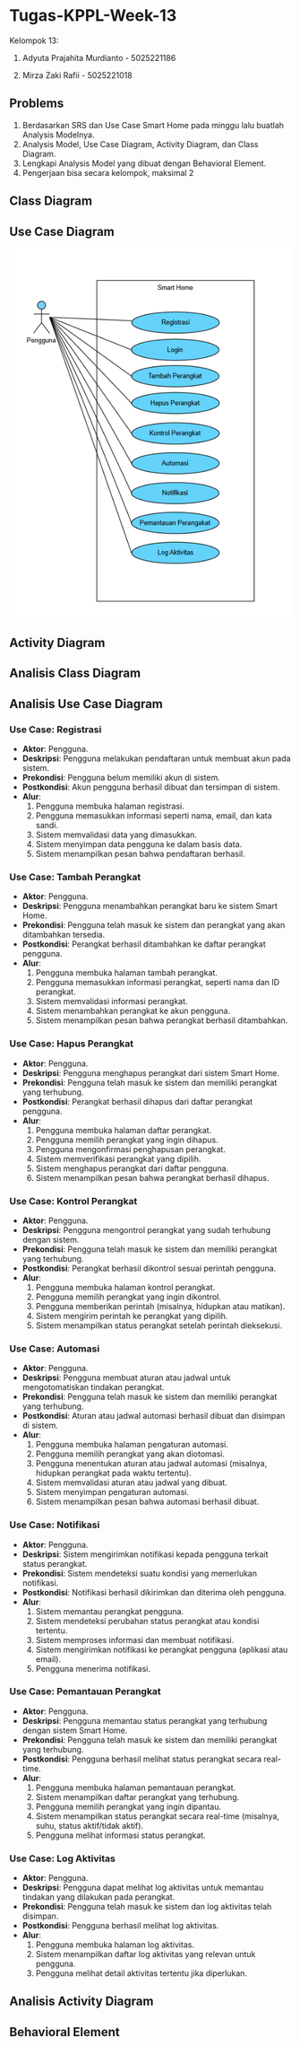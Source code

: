 # **Tugas-KPPL-Week-13**

Kelompok 13:

1.  Adyuta Prajahita Murdianto - 5025221186

2.  Mirza Zaki Rafii - 5025221018

## **Problems**

1. Berdasarkan SRS dan Use Case Smart Home pada minggu lalu buatlah Analysis Modelnya.
2. Analysis Model, Use Case Diagram, Activity Diagram, dan Class Diagram.
3. Lengkapi Analysis Model yang dibuat dengan Behavioral Element.
4. Pengerjaan bisa secara kelompok, maksimal 2

## **Class Diagram**

## **Use Case Diagram**

![alt text](Resource/useCaseDiagram.png)

## **Activity Diagram**

## **Analisis Class Diagram**

## **Analisis Use Case Diagram**

### **Use Case: Registrasi**

- **Aktor**: Pengguna.
- **Deskripsi**: Pengguna melakukan pendaftaran untuk membuat akun pada sistem.
- **Prekondisi**: Pengguna belum memiliki akun di sistem.
- **Postkondisi**: Akun pengguna berhasil dibuat dan tersimpan di sistem.
- **Alur**:
  1. Pengguna membuka halaman registrasi.
  2. Pengguna memasukkan informasi seperti nama, email, dan kata sandi.
  3. Sistem memvalidasi data yang dimasukkan.
  4. Sistem menyimpan data pengguna ke dalam basis data.
  5. Sistem menampilkan pesan bahwa pendaftaran berhasil.

### **Use Case: Tambah Perangkat**

- **Aktor**: Pengguna.
- **Deskripsi**: Pengguna menambahkan perangkat baru ke sistem Smart Home.
- **Prekondisi**: Pengguna telah masuk ke sistem dan perangkat yang akan ditambahkan tersedia.
- **Postkondisi**: Perangkat berhasil ditambahkan ke daftar perangkat pengguna.
- **Alur**:
  1. Pengguna membuka halaman tambah perangkat.
  2. Pengguna memasukkan informasi perangkat, seperti nama dan ID perangkat.
  3. Sistem memvalidasi informasi perangkat.
  4. Sistem menambahkan perangkat ke akun pengguna.
  5. Sistem menampilkan pesan bahwa perangkat berhasil ditambahkan.

### **Use Case: Hapus Perangkat**

- **Aktor**: Pengguna.
- **Deskripsi**: Pengguna menghapus perangkat dari sistem Smart Home.
- **Prekondisi**: Pengguna telah masuk ke sistem dan memiliki perangkat yang terhubung.
- **Postkondisi**: Perangkat berhasil dihapus dari daftar perangkat pengguna.
- **Alur**:
  1. Pengguna membuka halaman daftar perangkat.
  2. Pengguna memilih perangkat yang ingin dihapus.
  3. Pengguna mengonfirmasi penghapusan perangkat.
  4. Sistem memverifikasi perangkat yang dipilih.
  5. Sistem menghapus perangkat dari daftar pengguna.
  6. Sistem menampilkan pesan bahwa perangkat berhasil dihapus.

### **Use Case: Kontrol Perangkat**

- **Aktor**: Pengguna.
- **Deskripsi**: Pengguna mengontrol perangkat yang sudah terhubung dengan sistem.
- **Prekondisi**: Pengguna telah masuk ke sistem dan memiliki perangkat yang terhubung.
- **Postkondisi**: Perangkat berhasil dikontrol sesuai perintah pengguna.
- **Alur**:
  1. Pengguna membuka halaman kontrol perangkat.
  2. Pengguna memilih perangkat yang ingin dikontrol.
  3. Pengguna memberikan perintah (misalnya, hidupkan atau matikan).
  4. Sistem mengirim perintah ke perangkat yang dipilih.
  5. Sistem menampilkan status perangkat setelah perintah dieksekusi.

### **Use Case: Automasi**

- **Aktor**: Pengguna.
- **Deskripsi**: Pengguna membuat aturan atau jadwal untuk mengotomatiskan tindakan perangkat.
- **Prekondisi**: Pengguna telah masuk ke sistem dan memiliki perangkat yang terhubung.
- **Postkondisi**: Aturan atau jadwal automasi berhasil dibuat dan disimpan di sistem.
- **Alur**:
  1. Pengguna membuka halaman pengaturan automasi.
  2. Pengguna memilih perangkat yang akan diotomasi.
  3. Pengguna menentukan aturan atau jadwal automasi (misalnya, hidupkan perangkat pada waktu tertentu).
  4. Sistem memvalidasi aturan atau jadwal yang dibuat.
  5. Sistem menyimpan pengaturan automasi.
  6. Sistem menampilkan pesan bahwa automasi berhasil dibuat.


### **Use Case: Notifikasi**

- **Aktor**: Pengguna.
- **Deskripsi**: Sistem mengirimkan notifikasi kepada pengguna terkait status perangkat.
- **Prekondisi**: Sistem mendeteksi suatu kondisi yang memerlukan notifikasi.
- **Postkondisi**: Notifikasi berhasil dikirimkan dan diterima oleh pengguna.
- **Alur**:
  1. Sistem memantau perangkat pengguna.
  2. Sistem mendeteksi perubahan status perangkat atau kondisi tertentu.
  3. Sistem memproses informasi dan membuat notifikasi.
  4. Sistem mengirimkan notifikasi ke perangkat pengguna (aplikasi atau email).
  5. Pengguna menerima notifikasi.

### **Use Case: Pemantauan Perangkat**

- **Aktor**: Pengguna.
- **Deskripsi**: Pengguna memantau status perangkat yang terhubung dengan sistem Smart Home.
- **Prekondisi**: Pengguna telah masuk ke sistem dan memiliki perangkat yang terhubung.
- **Postkondisi**: Pengguna berhasil melihat status perangkat secara real-time.
- **Alur**:
  1. Pengguna membuka halaman pemantauan perangkat.
  2. Sistem menampilkan daftar perangkat yang terhubung.
  3. Pengguna memilih perangkat yang ingin dipantau.
  4. Sistem menampilkan status perangkat secara real-time (misalnya, suhu, status aktif/tidak aktif).
  6. Pengguna melihat informasi status perangkat.

### **Use Case: Log Aktivitas**

- **Aktor**: Pengguna.
- **Deskripsi**: Pengguna dapat melihat log aktivitas untuk memantau tindakan yang dilakukan pada perangkat.
- **Prekondisi**: Pengguna telah masuk ke sistem dan log aktivitas telah disimpan.
- **Postkondisi**: Pengguna berhasil melihat log aktivitas.
- **Alur**:
  1. Pengguna membuka halaman log aktivitas.
  2. Sistem menampilkan daftar log aktivitas yang relevan untuk pengguna.
  3. Pengguna melihat detail aktivitas tertentu jika diperlukan.

## **Analisis Activity Diagram**

## **Behavioral Element**
